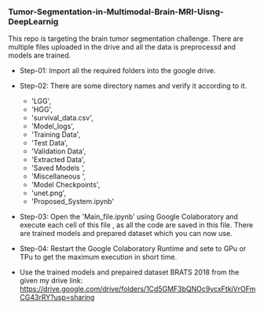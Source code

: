 ### Tumor-Segmentation-in-Multimodal-Brain-MRI-Uisng-DeepLearnig
This repo is targeting the brain tumor segmentation challenge.
There are multiple files uploaded in the drive and all the data is preprocessd and models are trained. 
- Step-01:
	Import all the required folders into the google drive.

- Step-02:
	There are some directory names and verify it according to it. 
	- 'LGG',
 	- 'HGG',
 	- 'survival_data.csv',
 	- 'Model_logs',
 	- 'Training Data',
 	- 'Test Data',
 	- 'Validation Data',
 	- 'Extracted Data',
 	- 'Saved Models ',
 	- 'Miscellaneous ',
 	- 'Model Checkpoints',
 	- 'unet.png',
 	- 'Proposed_System.ipynb'
- Step-03:
	Open the 'Main_file.ipynb' using Google Colaboratory and execute each cell of this file , as all the code are saved in this file.
	There are trained models and prepared dataset which you can now use.
- Step-04:
	Restart the Google Colaboratory Runtime and sete to GPu or TPu to get the maximum execution in short time. 

- Use the trained models and prepaired dataset BRATS 2018 from the given my drive link:
  https://drive.google.com/drive/folders/1Cd5GMF3bQNOc9ycxFtkiVrOFmCG43rRY?usp=sharing

